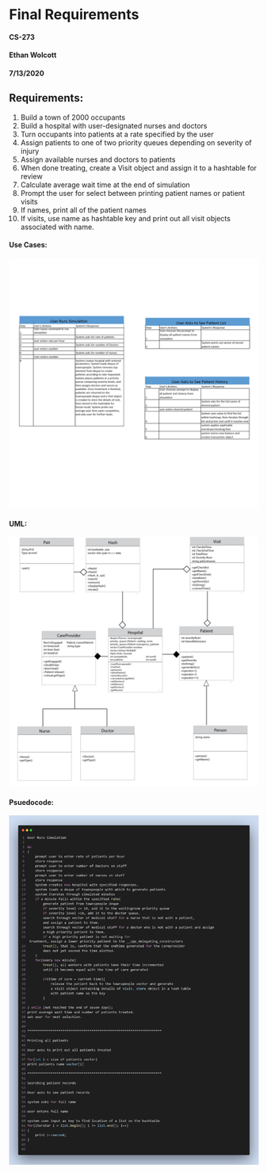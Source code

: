 # Final Requirements
#### CS-273
#### Ethan Wolcott
#### 7/13/2020

## 

## Requirements:
1. Build a town of 2000 occupants
2. Build a hospital with user-designated nurses and doctors
3. Turn occupants into patients at a rate specified by the user
4. Assign patients to one of two priority queues depending on severity of injury
5. Assign available nurses and doctors to patients
6. When done treating, create a Visit object and assign it to a hashtable for review
7. Calculate average wait time at the end of simulation
8. Prompt the user for select between printing patient names or patient visits
9. If names, print all of the patient names
10. If visits, use name as hashtable key and print out all visit objects associated with name.

#### Use Cases:
![ER_use_cases](/assets/ER_use_cases.png)

#### UML:
![ER_UML](/assets/ER_UML.png)


#### Psuedocode:
![psuedocode](/assets/psuedocode.png)
